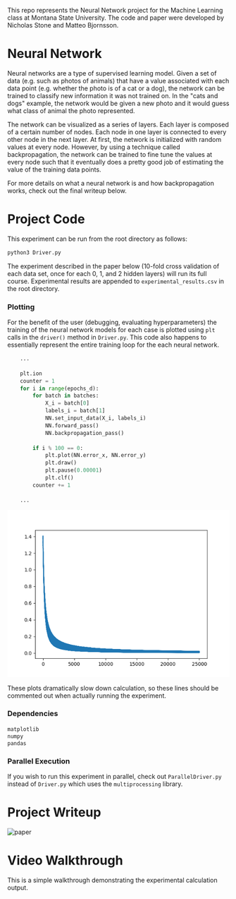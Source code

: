 This repo represents the Neural Network project for the Machine Learning class at Montana State University. The code and paper were developed by Nicholas Stone and Matteo Bjornsson. 

# Neural Network
Neural networks are a type of supervised learning model. Given a set of data (e.g. such as photos of animals) that have a value associated with each data point (e.g. whether the photo is of a cat or a dog), the network can be trained to classify new information it was not trained on. In the "cats and dogs" example, the network would be given a new photo and it would guess what class of animal the photo represented. 

 The network can be visualized as a series of layers. Each layer is composed of a certain number of nodes. Each node in one layer is connected to every other node in the next layer. At first, the network is initialized with random values at every node. However, by using a technique called backpropagation, the network can be trained to fine tune the values at every node such that it eventually does a pretty good job of estimating the value of the training data points. 
 
 For more details on what a neural network is and how backpropagation works, check out the final writeup below. 

# Project Code

This experiment can be run from the root directory as follows:

```bash
python3 Driver.py
```

The experiment described in the paper below (10-fold cross validation of each data set, once for each 0, 1, and 2 hidden layers) will run its full course. Experimental results are appended to `experimental_results.csv` in the root directory. 

### Plotting
For the benefit of the user (debugging, evaluating hyperparameters) the training of the neural network models for each case is plotted using `plt` calls in the `driver()` method in `Driver.py`. This code also happens to essentially represent the entire training loop for the each neural network. 

```python
    ...

    plt.ion
    counter = 1
    for i in range(epochs_d):
        for batch in batches:
            X_i = batch[0]
            labels_i = batch[1]
            NN.set_input_data(X_i, labels_i)
            NN.forward_pass()
            NN.backpropagation_pass()

        if i % 100 == 0:
            plt.plot(NN.error_x, NN.error_y)
            plt.draw()
            plt.pause(0.00001)
            plt.clf()
        counter += 1

    ...
```
![convergence plots](img/convergence.png)

These plots dramatically slow down calculation, so these lines should be commented out when actually running the experiment. 

### Dependencies
```
matplotlib
numpy
pandas
```
### Parallel Execution

If you wish to run this experiment in parallel, check out `ParallelDriver.py` instead of `Driver.py` which uses the `multiprocessing` library. 


# Project Writeup

![paper](img/final_paper.jpg)

# Video Walkthrough

This is a simple walkthrough demonstrating the experimental calculation output. 